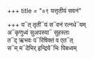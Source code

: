 +++
title = "०९ यत्तृतीयं सवनं"

+++
य᳓त् तृती᳓यं स᳓वनं रत्नधे᳓यम्  
अ᳓कृणुध्वं सुअपस्या᳓ सुहस्ताः  
त᳓द् ऋभवः प᳓रिषिक्तं व एत᳓त्  
स᳓म् म᳓देभिर् इन्द्रिये᳓भिः पिबध्वम्